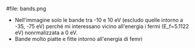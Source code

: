 #file: bands.png
- Nell'immagine solo le bande tra -10 e 10 eV (escludo quelle intorno a -35, -75 eV) perché mi interessano vicino all'energia i fermi (E_f=5.1122 eV) nonrmalizzata a 0 eV.
- Bande molto piatte e fitte intorno all'energia di femri

